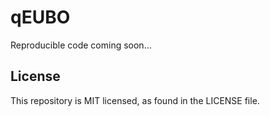# qEUBO
Reproducible code coming soon...

## License
This repository is MIT licensed, as found in the LICENSE file.
